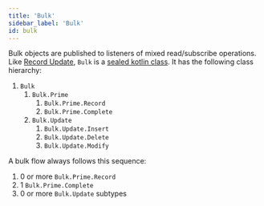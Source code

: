 ```yaml
---
title: 'Bulk'
sidebar_label: 'Bulk'
id: bulk
---
```



Bulk objects are published to listeners of mixed read/subscribe operations. Like [Record Update](/database/helper-classes/subscription/record-update/), `Bulk` is a [sealed kotlin class](https://kotlinlang.org/docs/sealed-classes.html). It has the following class hierarchy:

1.  `Bulk`
    1.  `Bulk.Prime`
        1.  `Bulk.Prime.Record`
        2.  `Bulk.Prime.Complete`
    2.  `Bulk.Update`
        1.  `Bulk.Update.Insert`
        2.  `Bulk.Update.Delete`
        3.  `Bulk.Update.Modify`

A bulk flow always follows this sequence:

1.  0 or more `Bulk.Prime.Record`
2.  1 `Bulk.Prime.Complete`
3.  0 or more `Bulk.Update` subtypes